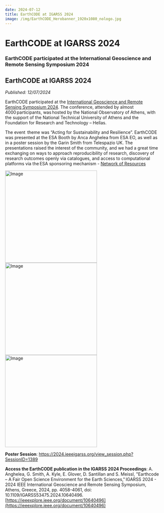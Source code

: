 ```yaml
---
date: 2024-07-12
title: EarthCODE at IGARSS 2024
image: /img/EarthCODE_Herobanner_1920x1080_nologo.jpg
---
```


# EarthCODE at IGARSS 2024 <!--{ as="img" mode="hero" src="/img/EarthCODE_Herobanner_1920x1080_nologo.jpg" }-->
### EarthCODE participated at the International Geoscience and Remote Sensing Symposium 2024

## EarthCODE at IGARSS 2024
*Published: 12/07/2024*

EarthCODE participated at the [International Geoscience and Remote Sensing Symposium 2024](https://www.2024.ieeeigarss.org/). The conference,  attended by almost 4000 participants, was hosted by the National Observatory of Athens, with the support of the National Technical University of Athens and the Foundation for Research and Technology – Hellas.  

 
The event  theme was “Acting for Sustainability and Resilience”. EarthCODE was presented at the ESA Booth by Anca Anghelea from ESA EO, as well as in a poster session by the Garin Smith from Telespazio UK. The presentations raised the interest of the community, and we had a great time exchanging on ways to approach reproducibility of research, discovery of research outcomes openly via catalogues, and access to computational platforms via the ESA sponsoring mechanism - [Network of Resources](https://nor-discover.org/) 


<img src="https://esa-earthcode.github.io/portal-assets/blog/IGARSS24-3.jpg" alt="Image" width="300" style="display:inline-block; margin-right:10px;" />

<img src="https://esa-earthcode.github.io/portal-assets/blog/IGARSS24-2.jpg" alt="Image" height="300" style="display:inline-block; margin-right:10px;" />

<img src="https://esa-earthcode.github.io/portal-assets/blog/IGARSS24-5.jpg" alt="Image" height="300" style="display:inline-block; margin-right:10px;" />


**Poster Session**: [https://2024.ieeeigarss.org/view_session.php?SessionID=1389 ](https://)

**Access the EarthCODE publication in the IGARSS 2024 Proceedings**: A. Anghelea, G. Smith, A. Kyle, E. Glover, D. Santillan and S. Meissl, "Earthcode – A Fair Open Science Environment for the Earth Sciences," IGARSS 2024 - 2024 IEEE International Geoscience and Remote Sensing Symposium, Athens, Greece, 2024, pp. 4058-4061, doi: 10.1109/IGARSS53475.2024.10640496. [https://ieeexplore.ieee.org/document/10640496](https://ieeexplore.ieee.org/document/10640496)  